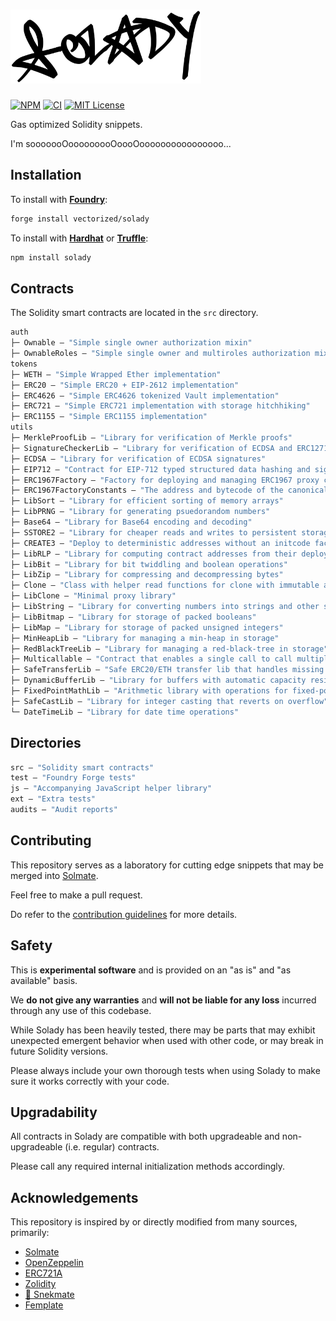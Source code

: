 # <img src="logo.svg" alt="solady" height="118"/>

[![NPM][npm-shield]][npm-url]
[![CI][ci-shield]][ci-url]
[![MIT License][license-shield]][license-url]

Gas optimized Solidity snippets.

I'm sooooooOooooooooOoooOoooooooooooooooo...

## Installation

To install with [**Foundry**](https://github.com/gakonst/foundry):

```sh
forge install vectorized/solady
```

To install with [**Hardhat**](https://github.com/nomiclabs/hardhat) or [**Truffle**](https://github.com/trufflesuite/truffle):

```sh
npm install solady
```

## Contracts

The Solidity smart contracts are located in the `src` directory.

```ml
auth
├─ Ownable — "Simple single owner authorization mixin"
├─ OwnableRoles — "Simple single owner and multiroles authorization mixin"
tokens
├─ WETH — "Simple Wrapped Ether implementation"
├─ ERC20 — "Simple ERC20 + EIP-2612 implementation"
├─ ERC4626 — "Simple ERC4626 tokenized Vault implementation"
├─ ERC721 — "Simple ERC721 implementation with storage hitchhiking"
├─ ERC1155 — "Simple ERC1155 implementation"
utils
├─ MerkleProofLib — "Library for verification of Merkle proofs"
├─ SignatureCheckerLib — "Library for verification of ECDSA and ERC1271 signatures"
├─ ECDSA — "Library for verification of ECDSA signatures"
├─ EIP712 — "Contract for EIP-712 typed structured data hashing and signing"
├─ ERC1967Factory — "Factory for deploying and managing ERC1967 proxy contracts"
├─ ERC1967FactoryConstants — "The address and bytecode of the canonical ERC1967Factory"
├─ LibSort — "Library for efficient sorting of memory arrays"
├─ LibPRNG — "Library for generating psuedorandom numbers"
├─ Base64 — "Library for Base64 encoding and decoding"
├─ SSTORE2 — "Library for cheaper reads and writes to persistent storage"
├─ CREATE3 — "Deploy to deterministic addresses without an initcode factor"
├─ LibRLP — "Library for computing contract addresses from their deployer and nonce"
├─ LibBit — "Library for bit twiddling and boolean operations"
├─ LibZip — "Library for compressing and decompressing bytes"
├─ Clone — "Class with helper read functions for clone with immutable args"
├─ LibClone — "Minimal proxy library"
├─ LibString — "Library for converting numbers into strings and other string operations"
├─ LibBitmap — "Library for storage of packed booleans"
├─ LibMap — "Library for storage of packed unsigned integers"
├─ MinHeapLib — "Library for managing a min-heap in storage"
├─ RedBlackTreeLib — "Library for managing a red-black-tree in storage"
├─ Multicallable — "Contract that enables a single call to call multiple methods on itself"
├─ SafeTransferLib — "Safe ERC20/ETH transfer lib that handles missing return values"
├─ DynamicBufferLib — "Library for buffers with automatic capacity resizing"
├─ FixedPointMathLib — "Arithmetic library with operations for fixed-point numbers"
├─ SafeCastLib — "Library for integer casting that reverts on overflow"
└─ DateTimeLib — "Library for date time operations"
```

## Directories

```ml
src — "Solidity smart contracts"
test — "Foundry Forge tests"
js — "Accompanying JavaScript helper library"
ext — "Extra tests"
audits — "Audit reports"
```

## Contributing

This repository serves as a laboratory for cutting edge snippets that may be merged into [Solmate](https://github.com/rari-capital/solmate).

Feel free to make a pull request.

Do refer to the [contribution guidelines](https://github.com/Vectorized/solady/issues/19) for more details.

## Safety

This is **experimental software** and is provided on an "as is" and "as available" basis.

We **do not give any warranties** and **will not be liable for any loss** incurred through any use of this codebase.

While Solady has been heavily tested, there may be parts that may exhibit unexpected emergent behavior when used with other code, or may break in future Solidity versions.  

Please always include your own thorough tests when using Solady to make sure it works correctly with your code.  

## Upgradability

All contracts in Solady are compatible with both upgradeable and non-upgradeable (i.e. regular) contracts. 

Please call any required internal initialization methods accordingly.

## Acknowledgements

This repository is inspired by or directly modified from many sources, primarily:

- [Solmate](https://github.com/rari-capital/solmate)
- [OpenZeppelin](https://github.com/OpenZeppelin/openzeppelin-contracts)
- [ERC721A](https://github.com/chiru-labs/ERC721A)
- [Zolidity](https://github.com/z0r0z/zolidity)
- [🐍 Snekmate](https://github.com/pcaversaccio/snekmate)
- [Femplate](https://github.com/abigger87/femplate)

[npm-shield]: https://img.shields.io/npm/v/solady.svg
[npm-url]: https://www.npmjs.com/package/solady

[ci-shield]: https://img.shields.io/github/actions/workflow/status/vectorized/solady/ci.yml?branch=main&label=build
[ci-url]: https://github.com/vectorized/solady/actions/workflows/ci.yml

[license-shield]: https://img.shields.io/badge/License-MIT-green.svg
[license-url]: https://github.com/vectorized/solady/blob/main/LICENSE.txt
